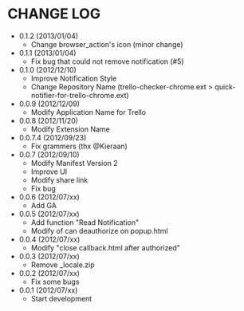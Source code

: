 CHANGE LOG
==========

- 0.1.2 (2013/01/04)
  - Change browser\_action's icon (minor change)
- 0.1.1 (2013/01/04)
  - Fix bug that could not remove notification (#5)
- 0.1.0 (2012/12/10)
  - Improve Notification Style
  - Change Repository Name (trello-checker-chrome.ext >
    quick-notifier-for-trello-chrome.ext)
- 0.0.9 (2012/12/09)
  - Modify Application Name for Trello
- 0.0.8 (2012/11/20)
  - Modify Extension Name
- 0.0.7.4 (2012/09/23)
  - Fix grammers (thx @Kieraan)
- 0.0.7 (2012/09/10)
  - Modify Manifest Version 2
  - Improve UI
  - Modify share link
  - Fix bug
- 0.0.6 (2012/07/xx)
  - Add GA
- 0.0.5 (2012/07/xx)
  - Add function "Read Notification"
  - Modify of can deauthorize on popup.html
- 0.0.4 (2012/07/xx)
  - Modify "close callback.html after authorized"
- 0.0.3 (2012/07/xx)
  - Remove \_locale.zip
- 0.0.2 (2012/07/xx)
  - Fix some bugs
- 0.0.1 (2012/07/xx)
  - Start development

